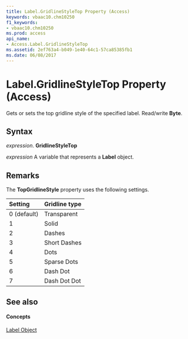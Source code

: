 ```yaml
---
title: Label.GridlineStyleTop Property (Access)
keywords: vbaac10.chm10250
f1_keywords:
- vbaac10.chm10250
ms.prod: access
api_name:
- Access.Label.GridlineStyleTop
ms.assetid: 2ef763a4-b049-1e40-64c1-57ca85385fb1
ms.date: 06/08/2017
---
```



# Label.GridlineStyleTop Property (Access)

Gets or sets the top gridline style of the specified label. Read/write **Byte**.


## Syntax

 _expression_. **GridlineStyleTop**

 _expression_ A variable that represents a **Label** object.


## Remarks

The **TopGridlineStyle** property uses the following settings.



|**Setting**|**Gridline type**|
|:-----|:-----|
|0 (default)|Transparent|
|1|Solid|
|2|Dashes|
|3|Short Dashes|
|4|Dots|
|5|Sparse Dots|
|6|Dash Dot|
|7|Dash Dot Dot|

## See also


#### Concepts


[Label Object](label-object-access.md)

